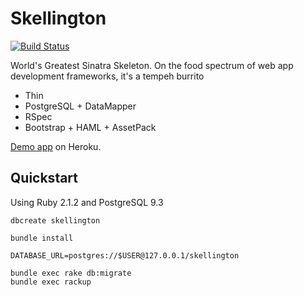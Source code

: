 # Skellington


[![Build
Status](https://travis-ci.org/audy/skellington.png?branch=master)](https://travis-ci.org/audy/skellington)

World's Greatest Sinatra Skeleton. On the food spectrum of web app development
frameworks, it's a tempeh burrito

- Thin
- PostgreSQL + DataMapper
- RSpec
- Bootstrap + HAML + AssetPack

[Demo app](http://skellington.herokuapp.com) on Heroku.

## Quickstart

Using Ruby 2.1.2 and PostgreSQL 9.3

```
dbcreate skellington

bundle install

DATABASE_URL=postgres://$USER@127.0.0.1/skellington

bundle exec rake db:migrate
bundle exec rackup
```
